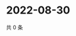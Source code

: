 # 2022-08-30

共 0 条

<!-- BEGIN WEIBO -->
<!-- 最后更新时间 Tue Aug 30 2022 04:00:42 GMT+0800 (China Standard Time) -->

<!-- END WEIBO -->
